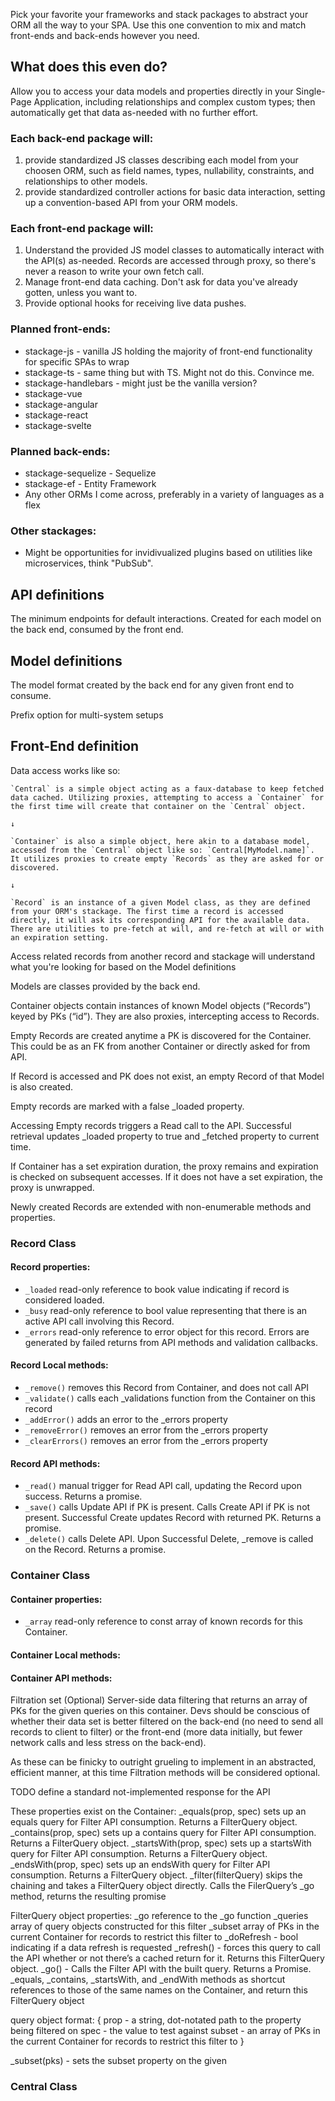 Pick your favorite your frameworks and stack packages to abstract your ORM all the way to your SPA. Use this one convention to mix and match front-ends and back-ends however you need.  

## What does this even do? 
Allow you to access your data models and properties directly in your Single-Page Application, including relationships and complex custom types; then automatically get that data as-needed with no further effort.

### Each back-end package will: 
1. provide standardized JS classes describing each model from your choosen ORM, such as field names, types, nullability, constraints, and relationships to other models.
2. provide standardized controller actions for basic data interaction, setting up a convention-based API from your ORM models. 

### Each front-end package will:
1. Understand the provided JS model classes to automatically interact with the API(s) as-needed. Records are accessed through proxy, so there's never a reason to write your own fetch call.  
2. Manage front-end data caching. Don't ask for data you've already gotten, unless you want to.
3. Provide optional hooks for receiving live data pushes.

### Planned front-ends: 
- stackage-js - vanilla JS holding the majority of front-end functionality for specific SPAs to wrap
- stackage-ts - same thing but with TS. Might not do this. Convince me.
- stackage-handlebars - might just be the vanilla version?
- stackage-vue
- stackage-angular
- stackage-react
- stackage-svelte

### Planned back-ends: 
- stackage-sequelize - Sequelize
- stackage-ef - Entity Framework
- Any other ORMs I come across, preferably in a variety of languages as a flex

### Other stackages: 
- Might be opportunities for invidivualized plugins based on utilities like microservices, think "PubSub". 


## API definitions
The minimum endpoints for default interactions. Created for each model on the back end, consumed by the front end. 

## Model definitions
The model format created by the back end for any given front end to consume.

Prefix option for multi-system setups


## Front-End definition

Data access works like so: 
```
`Central` is a simple object acting as a faux-database to keep fetched data cached. Utilizing proxies, attempting to access a `Container` for the first time will create that container on the `Central` object. 

↓

`Container` is also a simple object, here akin to a database model, accessed from the `Central` object like so: `Central[MyModel.name]`. It utilizes proxies to create empty `Records` as they are asked for or discovered. 

↓

`Record` is an instance of a given Model class, as they are defined from your ORM's stackage. The first time a record is accessed directly, it will ask its corresponding API for the available data. There are utilities to pre-fetch at will, and re-fetch at will or with an expiration setting. 
```


Access related records from another record and stackage will understand what you're looking for based on the Model definitions





Models are classes provided by the back end. 

Container objects contain instances of known Model objects (“Records”) keyed by PKs (“id”). They are also proxies, intercepting access to Records. 

Empty Records are created anytime a PK is discovered for the Container. This could be as an FK from another Container or directly asked for from API.

If Record is accessed and PK does not exist, an empty Record of that Model is also created. 

Empty records are marked with a false _loaded property. 

Accessing Empty records triggers a Read call to the API. Successful retrieval updates _loaded property to true and _fetched property to current time.

If Container has a set expiration duration, the proxy remains and expiration is checked on subsequent accesses. If it does not have a set expiration, the proxy is unwrapped. 

Newly created Records are extended with non-enumerable methods and properties. 

### Record Class

#### Record properties:
- `_loaded` read-only reference to book value indicating if record is considered loaded.
- `_busy` read-only reference to bool value representing that there is an active API call involving this Record.
- `_errors` read-only reference to error object for this record. Errors are generated by failed returns from API methods and validation callbacks. 

#### Record Local methods:
- `_remove()` removes this Record from Container, and does not call API
- `_validate()` calls each _validations function from the Container on this record
- `_addError()` adds an error to the _errors property
- `_removeError()` removes an error from the _errors property
- `_clearErrors()` removes an error from the _errors property

#### Record API methods:
- `_read()` manual trigger for Read API call, updating the Record upon success. Returns a promise.
- `_save()` calls Update API if PK is present. Calls Create API if PK is not present. Successful Create updates Record with returned PK. Returns a promise.
- `_delete()` calls Delete API. Upon Successful Delete, _remove is called on the Record. Returns a promise. 


### Container Class

#### Container properties: 
- `_array` read-only reference to const array of known records for this Container.




#### Container Local methods:



#### Container API methods:


Filtration set (Optional) 
Server-side data filtering that returns an array of PKs for the given queries on this container. Devs should be conscious of whether their data set is better filtered on the back-end (no need to send all records to client to filter) or the front-end (more data initially, but fewer network calls and less stress on the back-end). 

As these can be finicky to outright grueling to implement in an abstracted, efficient manner, at this time Filtration methods will be considered optional. 

TODO define a standard not-implemented response for the API

These properties exist on the Container:
_equals(prop, spec) sets up an equals query for Filter API consumption. Returns a FilterQuery object. 
_contains(prop, spec) sets up a contains query for Filter API consumption. Returns a FilterQuery object. 
_startsWith(prop, spec) sets up a startsWith query for Filter API consumption. Returns a FilterQuery object. 
_endsWith(prop, spec) sets up an endsWith query for Filter API consumption. Returns a FilterQuery object. 
_filter(filterQuery) skips the chaining and takes a FilterQuery object directly. Calls the FilerQuery’s _go method, returns the resulting promise

FilterQuery object properties: 
_go reference to the _go function
_queries array of query objects constructed for this filter
_subset array of PKs in the current Container for records to restrict this filter to
_doRefresh - bool indicating if a data refresh is requested
_refresh() - forces this query to call the API whether or not there’s a cached return for it. Returns this FilterQuery object.
_go() - Calls the Filter API with the built query. Returns a Promise.
_equals, _contains, _startsWith, and _endWith methods as shortcut references to those of the same names on the Container, and return this FilterQuery object

query object format: {
prop - a string, dot-notated path to the property being filtered on
spec - the value to test against
subset - an array of PKs in the current Container for records to restrict this filter to
}


_subset(pks) - sets the subset property on the given 


### Central Class


